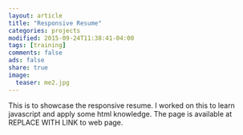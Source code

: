 ```yaml
---
layout: article
title: "Responsive Resume"
categories: projects
modified: 2015-09-24T11:38:41-04:00
tags: [training]
comments: false
ads: false
share: true
image:
  teaser: me2.jpg
---
```


This is to showcase the responsive resume. I worked on this to learn javascript and apply some html knowledge. 
The page is available at REPLACE WITH LINK to web page. 


